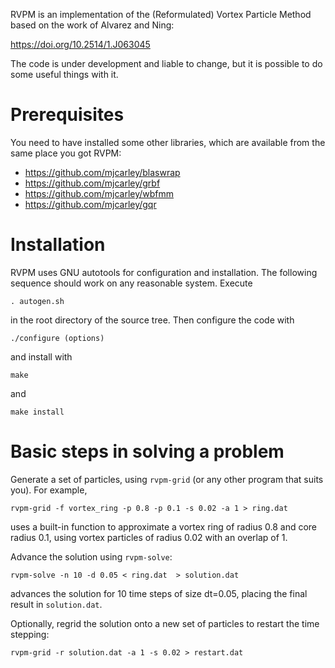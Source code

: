 RVPM is an implementation of the (Reformulated) Vortex Particle Method
based on the work of Alvarez and Ning:

https://doi.org/10.2514/1.J063045

The code is under development and liable to change, but it is possible
to do some useful things with it.

# Prerequisites

You need to have installed some other libraries, which are available
from the same place you got RVPM:
 - https://github.com/mjcarley/blaswrap
 - https://github.com/mjcarley/grbf
 - https://github.com/mjcarley/wbfmm
 - https://github.com/mjcarley/gqr

# Installation

RVPM uses GNU autotools for configuration and installation. The
following sequence should work on any reasonable system. Execute

`. autogen.sh`

in the root directory of the source tree. Then configure the code with

`./configure (options)`

and install with

`make`

and

`make install`

# Basic steps in solving a problem

Generate a set of particles, using `rvpm-grid` (or any other program
that suits you). For example,

`rvpm-grid -f vortex_ring -p 0.8 -p 0.1 -s 0.02 -a 1 > ring.dat`

uses a built-in function to approximate a vortex ring of radius 0.8
and core radius 0.1, using vortex particles of radius 0.02 with an
overlap of 1. 

Advance the solution using `rvpm-solve`:

`rvpm-solve -n 10 -d 0.05 < ring.dat  > solution.dat`

advances the solution for 10 time steps of size dt=0.05, placing the
final result in `solution.dat`.

Optionally, regrid the solution onto a new set of particles to restart
the time stepping:

`rvpm-grid -r solution.dat -a 1 -s 0.02 > restart.dat`

